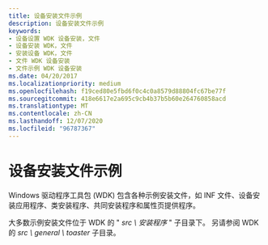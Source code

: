 ```yaml
---
title: 设备安装文件示例
description: 设备安装文件示例
keywords:
- 设备设置 WDK 设备安装，文件
- 设备安装 WDK，文件
- 安装设备 WDK，文件
- 文件 WDK 设备安装
- 文件示例 WDK 设备安装
ms.date: 04/20/2017
ms.localizationpriority: medium
ms.openlocfilehash: f19ced80e5fbd6f0c4c0a8579d88804fc67be77f
ms.sourcegitcommit: 418e6617e2a695c9cb4b37b5b60e264760858acd
ms.translationtype: MT
ms.contentlocale: zh-CN
ms.lasthandoff: 12/07/2020
ms.locfileid: "96787367"
---
```

# <a name="sample-device-installation-files"></a>设备安装文件示例





Windows 驱动程序工具包 (WDK) 包含各种示例安装文件，如 INF 文件、设备安装应用程序、类安装程序、共同安装程序和属性页提供程序。

大多数示例安装文件位于 WDK 的 " *src \\ 安装程序* " 子目录下。 另请参阅 WDK 的 *src \\ general \\ toaster* 子目录。

 

 





